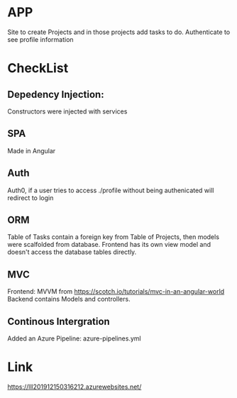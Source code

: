 # APP
Site to create Projects and in those projects add tasks to do. Authenticate to see profile information
# CheckList
## Depedency Injection:
Constructors were injected with services
## SPA
Made in Angular
## Auth 
Auth0, if a user tries to access ./profile without being authenicated will redirect to login
## ORM 
Table of Tasks contain a foreign key from Table of Projects, then models were scalfolded from database. Frontend has its own view model and doesn't access the database tables directly. 
## MVC 
Frontend: MVVM from https://scotch.io/tutorials/mvc-in-an-angular-world Backend contains Models and controllers.
## Continous Intergration
Added an Azure Pipeline: azure-pipelines.yml
# Link
https://lll201912150316212.azurewebsites.net/
